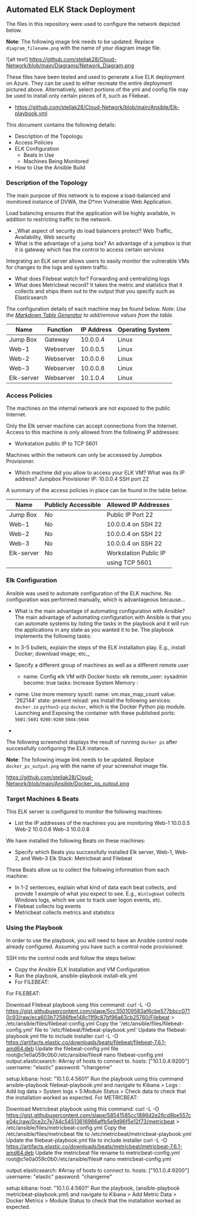  ## Automated ELK Stack Deployment

The files in this repository were used to configure the network depicted below.

**Note**: The following image link needs to be updated. Replace `diagram_filename.png` with the name of your diagram image file.  

![alt text] https://github.com/stellak28/Cloud-Network/blob/main/Diagrams/Network_Diagram.png


These files have been tested and used to generate a live ELK deployment on Azure. They can be used to either recreate the entire deployment pictured above. Alternatively, select portions of the yml and config file may be used to install only certain pieces of it, such as Filebeat.

  - https://github.com/stellak28/Cloud-Network/blob/main/Ansible/Elk-playbook.yml

This document contains the following details:
- Description of the Topologu
- Access Policies
- ELK Configuration
  - Beats in Use
  - Machines Being Monitored
- How to Use the Ansible Build


### Description of the Topology

The main purpose of this network is to expose a load-balanced and monitored instance of DVWA, the D*mn Vulnerable Web Application.

Load balancing ensures that the application will be highly available, in addition to restricting traffic to the network.
- _What aspect of security do load balancers protect? Web Traffic, Availability, Web security 
- What is the advantage of a jump box? An advantage of a jumpbox is that it is  gateway which has the control to access certain services 

Integrating an ELK server allows users to easily monitor the vulnerable VMs for changes to the logs and system traffic.
- What does Filebeat watch for? Forwarding and centralizing logs 
- What does Metricbeat record? It takes the metric and statistics that it collects and ships them out to the output that you specify such as Elasticsearch

The configuration details of each machine may be found below.
_Note: Use the [Markdown Table Generator](http://www.tablesgenerator.com/markdown_tables) to add/remove values from the table_.

| Name     | Function | IP Address | Operating System |
|----------|----------|------------|------------------|
| Jump Box | Gateway  | 10.0.0.4   | Linux            |
| Web-1    |Webserver | 10.0.0.5   | Linux            |
| Web-2    |Webserver | 10.0.0.6   | Linux            |
| Web-3    |Webserver | 10.0.0.8   | Linux            |
|Elk-server|Webserver | 10.1.0.4   | Linux            |
### Access Policies

The machines on the internal network are not exposed to the public Internet. 

Only the Elk server machine can accept connections from the Internet. Access to this machine is only allowed from the following IP addresses:
- Workstation public IP to TCP 5601

Machines within the network can only be accessed by Jumpbox Provisioner.
- Which machine did you allow to access your ELK VM? What was its IP address?
  Jumpbox Provisioner IP: 10.0.0.4 SSH port 22 

A summary of the access policies in place can be found in the table below.

| Name     | Publicly Accessible | Allowed IP Addresses |
|----------|---------------------|----------------------|
| Jump Box | No                  | Public IP Port 22    |
| Web-1    | No                  | 10.0.0.4 on SSH 22   |
| Web-2    | No                  | 10.0.0.4 on SSH 22   |
| Web-3    | No                  | 10.0.0.4 on SSH 22   |
|Elk-server| No                  | Workstation Public IP| 
|          |                     |   using TCP 5601     |
### Elk Configuration

Ansible was used to automate configuration of the ELK machine. No configuration was performed manually, which is advantageous because...
- What is the main advantage of automating configuration with Ansible?
The main advantage of automating configuration with Ansible is that you can automate systems by listing the tasks in the playbook and it will run the applications in any state as you wanted it to be. 
The playbook implements the following tasks:
- In 3-5 bullets, explain the steps of the ELK installation play. E.g., install Docker; download image; etc._

- Specify a different group of machines as well as a different remote user
  - name: Config elk VM with Docker
    hosts: elk
    remote_user: sysadmin
    become: true
    tasks:
Increase System Memory :
 - name: Use more memory
  sysctl:
    name: vm.max_map_count
    value: '262144'
    state: present
    reload: yes
Install the following services:
   `docker.io`
   `python3-pip`
   `docker`, which is the Docker Python pip module.
Launching and Exposing the container with these published ports:
 `5601:5601` 
 `9200:9200`
 `5044:5044`
- 

The following screenshot displays the result of running `docker ps` after successfully configuring the ELK instance.

**Note**: The following image link needs to be updated. Replace `docker_ps_output.png` with the name of your screenshot image file.  

https://github.com/stellak28/Cloud-Network/blob/main/Ansible/Docker_ps_output.png

### Target Machines & Beats
This ELK server is configured to monitor the following machines:
- List the IP addresses of the machines you are monitoring
  Web-1 10.0.0.5
  Web-2 10.0.0.6
  Web-3 10.0.0.8

We have installed the following Beats on these machines:
- Specify which Beats you successfully installed
  Elk server, Web-1, Web-2, and Web-3
  Elk Stack: Metricbeat and Filebeat 

These Beats allow us to collect the following information from each machine:
- In 1-2 sentences, explain what kind of data each beat collects, and provide 1 example of what you expect to see. E.g., `Winlogbeat` collects Windows logs, which we use to track user logon events, etc.
- Filebeat collects log events
- Metricbeat collects metrics and statistics 

### Using the Playbook
In order to use the playbook, you will need to have an Ansible control node already configured. Assuming you have such a control node provisioned: 

SSH into the control node and follow the steps below:
- Copy the Ansible ELK Installation and VM Configuration
- Run the playbook, ansible-playbook install-elk.yml
- For FILEBEAT:

For FILEBEAT:

Download Filebeat playbook usng this command:
curl -L -O https://gist.githubusercontent.com/slape/5cc350109583af6cbe577bbcc0710c93/raw/eca603b72586fbe148c11f9c87bf96a63cb25760/Filebeat > /etc/ansible/files/filebeat-config.yml
Copy the '/etc/ansible/files/filebeat-config.yml' file to '/etc/filebeat/filebeat-playbook.yml'
Update the filebeat-playbook.yml file to include installer
curl -L -O https://artifacts.elastic.co/downloads/beats/filebeat/filebeat-7.6.1-amd64.deb
Update the filebeat-config.yml file root@c1e0a059c0b0:/etc/ansible/files# nano filebeat-config.yml
output.elasticsearch:
  #Array of hosts to connect to.
 hosts: ["10.1.0.4:9200"]
  username: "elastic"
  password: "changeme” 

 setup.kibana:
  host: "10.1.0.4:5601"
Run the playbook using this command ansible-playbook filebeat-playbook.yml and navigate to Kibana > Logs : Add log data > System logs > 5:Module Status > Check data to check that the installation worked as expected.
For METRICBEAT:

Download Metricbeat playbook using this command:
curl -L -O https://gist.githubusercontent.com/slape/58541585cc1886d2e26cd8be557ce04c/raw/0ce2c7e744c54513616966affb5e9d96f5e12f73/metricbeat > /etc/ansible/files/metricbeat-config.yml
Copy the /etc/ansible/files/metricbeat file to /etc/metricbeat/metricbeat-playbook.yml
Update the filebeat-playbook.yml file to include installer
curl -L -O https://artifacts.elastic.co/downloads/beats/metricbeat/metricbeat-7.6.1-amd64.deb
Update the metricbeat file rename to metricbeat-config.yml
root@c1e0a059c0b0:/etc/ansible/files# nano metricbeat-config.yml

output.elasticsearch:
#Array of hosts to connect to.
hosts: ["10.1.0.4:9200"]
  username: "elastic"
  password: "changeme"

setup.kibana:
  host: "10.1.0.4:5601"
Run the playbook, (ansible-playbook metricbeat-playbook.yml) and navigate to Kibana > Add Metric Data > Docker Metrics > Module Status to check that the installation worked as expected.
